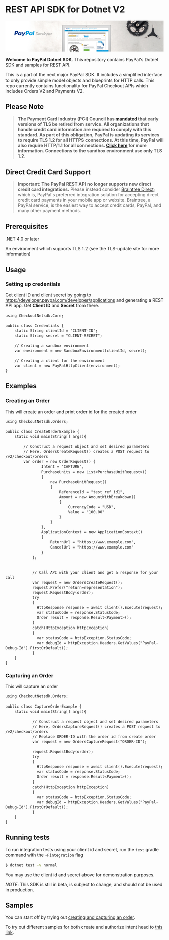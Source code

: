﻿# REST API SDK for Dotnet V2

![Home Image](homepage.jpg)

__Welcome to PayPal Dotnet SDK__. This repository contains PayPal's Dotnet SDK and samples for REST API.

This is a part of the next major PayPal SDK. It includes a simplified interface to only provide simple model objects and blueprints for HTTP calls. This repo currently contains functionality for PayPal Checkout APIs which includes Orders V2 and Payments V2.

## Please Note
> **The Payment Card Industry (PCI) Council has [mandated](http://blog.pcisecuritystandards.org/migrating-from-ssl-and-early-tls) that early versions of TLS be retired from service.  All organizations that handle credit card information are required to comply with this standard. As part of this obligation, PayPal is updating its services to require TLS 1.2 for all HTTPS connections. At this time, PayPal will also require HTTP/1.1 for all connections. [Click here](https://github.com/paypal/tls-update) for more information. Connections to the sandbox environment use only TLS 1.2.**

## Direct Credit Card Support
> **Important: The PayPal REST API no longer supports new direct credit card integrations.**  Please instead consider [Braintree Direct](https://www.braintreepayments.com/products/braintree-direct); which is, PayPal's preferred integration solution for accepting direct credit card payments in your mobile app or website. Braintree, a PayPal service, is the easiest way to accept credit cards, PayPal, and many other payment methods.

## Prerequisites

.NET 4.0 or later

An environment which supports TLS 1.2 (see the TLS-update site for more information)

## Usage

### Setting up credentials
Get client ID and client secret by going to https://developer.paypal.com/developer/applications and generating a REST API app. Get <b>Client ID</b> and <b>Secret</b> from there.

```dotnet
using CheckoutNetsdk.Core;

public class Credentials {
    static String clientId = "CLIENT-ID";
    static String secret = "CLIENT-SECRET";
    
    // Creating a sandbox environment
    var environment = new SandboxEnvironment(clientId, secret);
    
    // Creating a client for the environment
    var client = new PayPalHttpClient(environment);
}
```

## Examples
### Creating an Order
This will create an order and print order id for the created order

```dotnet
using CheckoutNetsdk.Orders;

public class CreateOrderExample {
    static void main(String[] args){
        
        // Construct a request object and set desired parameters
        // Here, OrdersCreateRequest() creates a POST request to /v2/checkout/orders
        var order = new OrderRequest() {
                Intent = "CAPTURE",
                PurchaseUnits = new List<PurchaseUnitRequest>()
                {
                    new PurchaseUnitRequest()
                    {
                        ReferenceId = "test_ref_id1",
                        Amount = new AmountWithBreakdown()
                        {
                            CurrencyCode = "USD",
                            Value = "100.00"
                        }
                    }
                }, 
                ApplicationContext = new ApplicationContext()
                {
                    ReturnUrl = "https://www.example.com",
                    CancelUrl = "https://www.example.com"
                }
            };
        
        
            // Call API with your client and get a response for your call
            var request = new OrdersCreateRequest();
            request.Prefer("return=representation");
            request.RequestBody(order);
            try 
            {
              HttpResponse response = await client().Execute(request);
              var statusCode = response.StatusCode;
              Order result = response.Result<Payment>();
            } 
            catch(HttpException httpException) 
            {
              var statusCode = httpException.StatusCode;
              var debugId = httpException.Headers.GetValues("PayPal-Debug-Id").FirstOrDefault();
            }
    }
}
```

### Capturing an Order
This will capture an order
```dotnet
using CheckoutNetsdk.Orders;

public class CaptureOrderExample {
    static void main(String[] args){
        
            // Construct a request object and set desired parameters
            // Here, OrdersCaptureRequest() creates a POST request to /v2/checkout/orders
            // Replace ORDER-ID with the order id from create order
            var request = new OrdersCaptureRequest("ORDER-ID");
            
            request.RequestBody(order);
            try 
            {
              HttpResponse response = await client().Execute(request);
              var statusCode = response.StatusCode;
              Order result = response.Result<Payment>();
            } 
            catch(HttpException httpException) 
            {
              var statusCode = httpException.StatusCode;
              var debugId = httpException.Headers.GetValues("PayPal-Debug-Id").FirstOrDefault();
            }
    }
}
```
## Running tests

To run integration tests using your client id and secret, run the `test` gradle command with the `-Pintegration` flag
```sh
$ dotnet test -v normal
```

You may use the client id and secret above for demonstration purposes.


*NOTE*: This SDK is still in beta, is subject to change, and should not be used in production.

## Samples

You can start off by trying out [creating and capturing an order](/Samples/CaptureIntentExamples/RunAll.java).

To try out different samples for both create and authorize intent head to [this link](/Samples).
